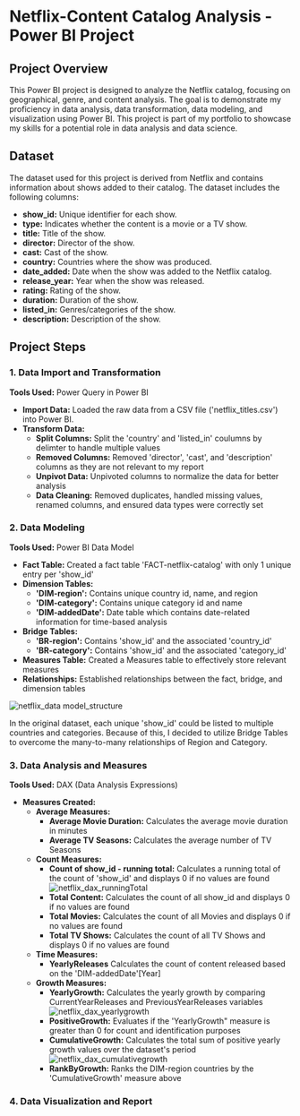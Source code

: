 # Netflix-Content Catalog Analysis - Power BI Project
## Project Overview
This Power BI project is designed to analyze the Netflix catalog, focusing on geographical, genre, and content analysis. The goal is to demonstrate my proficiency in data analysis, data transformation, data modeling, and visualization using Power BI. This project is part of my portfolio to showcase my skills for a potential role in data analysis and data science.

## Dataset
The dataset used for this project is derived from Netflix and contains information about shows added to their catalog. The dataset includes the following columns:
- **show_id:** Unique identifier for each show.
- **type:** Indicates whether the content is a movie or a TV show.
- **title:** Title of the show.
- **director:** Director of the show.
- **cast:** Cast of the show.
- **country:** Countries where the show was produced.
- **date_added:** Date when the show was added to the Netflix catalog.
- **release_year:** Year when the show was released.
- **rating:** Rating of the show.
- **duration:** Duration of the show.
- **listed_in:** Genres/categories of the show.
- **description:** Description of the show.

## Project Steps
### 1. Data Import and Transformation
**Tools Used:** Power Query in Power BI
- **Import Data:** Loaded the raw data from a CSV file ('netflix_titles.csv') into Power BI.
- **Transform Data:**
  - **Split Columns:** Split the 'country' and 'listed_in' coulumns by delimter to handle multiple values
  - **Removed Columns:** Removed 'director', 'cast', and 'description' columns as they are not relevant to my report
  - **Unpivot Data:** Unpivoted columns to normalize the data for better analysis
  - **Data Cleaning:** Removed duplicates, handled missing values, renamed columns, and ensured data types were correctly set

### 2. Data Modeling
**Tools Used:** Power BI Data Model
- **Fact Table:** Created a fact table 'FACT-netflix-catalog' with only 1 unique entry per 'show_id'
- **Dimension Tables:**
  - **'DIM-region':** Contains unique country id, name, and region
  - **'DIM-category':** Contains unique category id and name
  - **'DIM-addedDate':** Date table which contains date-related information for time-based analysis
- **Bridge Tables:**
  - **'BR-region':** Contains 'show_id' and the associated 'country_id'
  - **'BR-category':** Contains 'show_id' and the associated 'category_id'
- **Measures Table:** Created a Measures table to effectively store relevant measures
- **Relationships:** Established relationships between the fact, bridge, and dimension tables

![netflix_data model_structure](https://github.com/ColeWSchulte/Netflix-Catalog-Analysis/assets/140651727/76f4db93-6c22-445b-8805-91583b4f3271)


In the original dataset, each unique 'show_id' could be listed to multiple countries and categories. Because of this, I decided to utilize Bridge Tables to overcome the many-to-many relationships of  Region and Category. 

### 3. Data Analysis and Measures
**Tools Used:** DAX (Data Analysis Expressions)
- **Measures Created:**
  - **Average Measures:**
    - **Average Movie Duration:** Calculates the average movie duration in minutes
    - **Average TV Seasons:** Calculates the average number of TV Seasons 
  - **Count Measures:**
    - **Count of show_id - running total:** Calculates a running total of the count of 'show_id' and displays 0 if no values are found
      ![netflix_dax_runningTotal](https://github.com/ColeWSchulte/Netflix-Catalog-Analysis/assets/140651727/cea12454-6b35-4ae6-beca-646a3a172466)
    - **Total Content:** Calculates the count of all show_id and displays 0 if no values are found
    - **Total Movies:** Calculates the count of all Movies and displays 0 if no values are found
    - **Total TV Shows:** Calculates the count of all TV Shows and displays 0 if no values are found
  - **Time Measures:**
    - **YearlyReleases** Calculates the count of content released based on the 'DIM-addedDate'[Year] 
  - **Growth Measures:**
    - **YearlyGrowth:** Calculates the yearly growth by comparing CurrentYearReleases and PreviousYearReleases variables
      ![netflix_dax_yearlygrowth](https://github.com/ColeWSchulte/Netflix-Catalog-Analysis/assets/140651727/ea8a2663-e8a5-41dd-bcde-915165d26336)
    - **PositiveGrowth:** Evaluates if the 'YearlyGrowth" measure is greater than 0 for count and identification purposes
    - **CumulativeGrowth:** Calculates the total sum of positive yearly growth values over the dataset's period
      ![netflix_dax_cumulativegrowth](https://github.com/ColeWSchulte/Netflix-Catalog-Analysis/assets/140651727/bdca3966-abb6-4bde-b0d1-942034ea3b6f)
    - **RankByGrowth:** Ranks the DIM-region countries by the 'CumulativeGrowth' measure above

### 4. Data Visualization and Report



